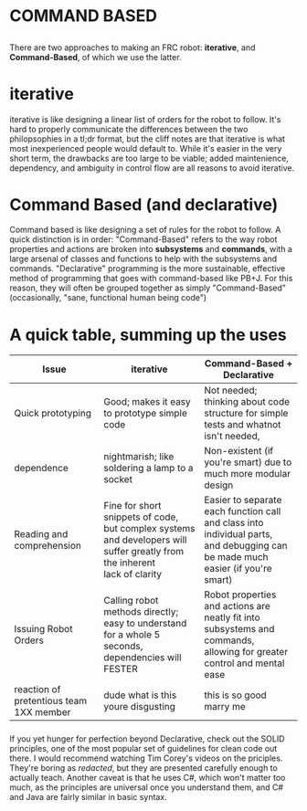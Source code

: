 # COMMAND BASED
##
There are two approaches to making an FRC robot: **iterative**, and **Command-Based**, of which we use the latter.
<br/>

# iterative
iterative is like designing a linear list of orders for the robot to follow.
It's hard to properly communicate the differences between the two philopsophies in a tl;dr format, but the cliff notes are that iterative is what most inexperienced people would default to. While it's easier in the very short term, the drawbacks are too large to be viable; added maintenience, dependency, and ambiguity in control flow are all reasons to avoid iterative.


# Command Based (and declarative)
Command based is like designing a set of rules for the robot to follow.
A quick distinction is in order:
"Command-Based" refers to the way robot properties and actions are broken into **subsystems** and **commands**, with a large arsenal of classes and functions to help with the subsystems and commands. "Declarative" programming is the more sustainable, effective method of programming that goes with command-based like PB+J. For this reason, they will often be grouped together as simply "Command-Based" (occasionally, "sane, functional human being code") 

##
# A quick table, summing up the uses
<table>
<thead>
  <tr>
    <th>Issue</th>
    <th>iterative</th>
    <th>Command-Based + Declarative</th>
  </tr>
</thead>
<tbody>
  <tr>
    <td>Quick prototyping</td>
    <td>Good; makes it easy to prototype simple code</td>
    <td>Not needed; thinking about code structure for simple tests and whatnot isn't needed,</td>
  </tr>
  <tr>
    <td>dependence</td>
    <td>nightmarish; like soldering a lamp to a socket</td>
    <td>Non-existent (if you're smart) due to much more modular design</td>
  </tr>
  <tr>
    <td>Reading and comprehension</td>
    <td>Fine for short snippets of code, <br>but complex systems and developers will suffer greatly from the inherent <br>lack of clarity</td>
    <td>Easier to separate each function call and class into individual parts, <br>and debugging can be made much easier (if you're smart)</td>
  </tr>
  <tr>
    <td>Issuing Robot Orders</td>
    <td>Calling robot methods directly; easy to understand for a whole 5 seconds,<br>dependencies will FESTER</td>
    <td>Robot properties and actions are neatly fit into subsystems and commands, <br>allowing for greater control and mental ease</td>
  </tr>
  <tr>
    <td>reaction of pretentious team 1XX member</td>
    <td>dude what is this youre disgusting</td>
    <td>this is so good marry me</td>
  </tr>
</tbody>
</table>

###

If you yet hunger for perfection beyond Declarative, check out the SOLID principles, one of the most popular set of guidelines for clean code out there. I would recommend watching Tim Corey's videos on the priciples. They're boring as *redacted*, but they are presented carefully enough to actually teach. Another caveat is that he uses C#, which won't matter too much, as the principles are universal once you understand them, and C# and Java are fairly similar in basic syntax.